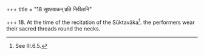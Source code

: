 +++
title = "18 सूक्तवाकम् प्रति निवीतानि"

+++
18. At the time of the recitation of the Sūktavāka[^1]. the performers wear their sacred threads round the necks.  


[^1]: See III.6.5.  
